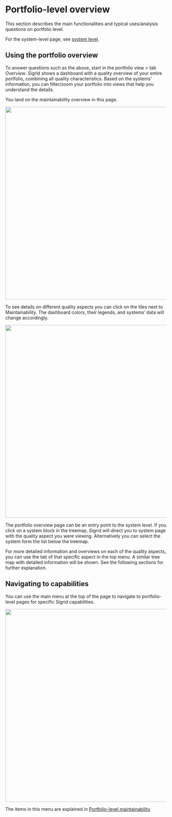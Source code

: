 # Portfolio-level overview

This section describes the main functionalities and typical uses/analysis questions on portfolio level. 

For the system-level page, see [system level](system-overview.md).

## Using the portfolio overview
To answer questions such as the above, start in the portfolio view > tab *Overview*. Sigrid shows a dashboard with a quality overview of your entire portfolio, combining all quality characteristics. Based on the systems’ information, you can filter/zoom your portfolio into views that help you understand the details. 

You land on the maintainability overview in this page. 

<img src="../images/portfolio-systems-filter-bc.png" width="600" />

To see details on different quality aspects you can click on the tiles next to Maintainability. The dashboard colors, their legends, and systems’ data will change accordingly.  

<img src="../images/portfolio-systems-security-filter-bc.png" width="600" />

The portfolio overview page can be an entry point to the system level. If you click on a system block in the treemap, Sigrid will direct you to system page with the quality aspect you were viewing. Alternatively you can select the system form the list below the treemap. 

For more detailed information and overviews on each of the quality aspects, you can use the tab of that specific aspect in the top menu. A similar tree map with detailed information will be shown. See the following sections for further explanation. 

## Navigating to capabilities

You can use the main menu at the top of the page to navigate to portfolio-level pages for specific Sigrid capabilities.

<img src="../images/portfolio-overview-top-bar.png" width="600" />

The items in this menu are explained in [Portfolio-level maintainability](portfolio-maintainability.md)

